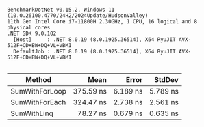 ```

BenchmarkDotNet v0.15.2, Windows 11 (10.0.26100.4770/24H2/2024Update/HudsonValley)
11th Gen Intel Core i7-11800H 2.30GHz, 1 CPU, 16 logical and 8 physical cores
.NET SDK 9.0.102
  [Host]     : .NET 8.0.19 (8.0.1925.36514), X64 RyuJIT AVX-512F+CD+BW+DQ+VL+VBMI
  DefaultJob : .NET 8.0.19 (8.0.1925.36514), X64 RyuJIT AVX-512F+CD+BW+DQ+VL+VBMI


```
| Method         | Mean      | Error    | StdDev   |
|--------------- |----------:|---------:|---------:|
| SumWithForLoop | 375.59 ns | 6.189 ns | 5.789 ns |
| SumWithForEach | 324.47 ns | 2.738 ns | 2.561 ns |
| SumWithLinq    |  78.27 ns | 0.679 ns | 0.635 ns |
